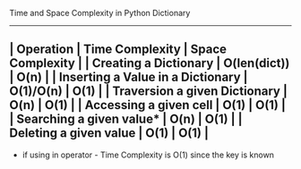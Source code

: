 Time and Space Complexity in Python Dictionary

 ------------------------------------------------------------------------------------
|                Operation           |   Time Complexity    |    Space Complexity    |
| Creating a Dictionary              |    O(len(dict))      |         O(n)           |
| Inserting a Value in a Dictionary  |     O(1)/O(n)        |         O(1)           |
| Traversion a given Dictionary      |        O(n)          |         O(1)           |
| Accessing a given cell             |        O(1)          |         O(1)           |
| Searching a given value*           |        O(n)          |         O(1)           |
| Deleting a given value             |        O(1)          |         O(1)           |
 ------------------------------------------------------------------------------------

* if using in operator - Time Complexity is O(1) since the key is known